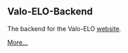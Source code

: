 ## Valo-ELO-Backend

The backend for the Valo-ELO [website](https://shakeabi.github.io/valo-elo/public).

[More...](https://github.com/shakeabi/valo-elo)